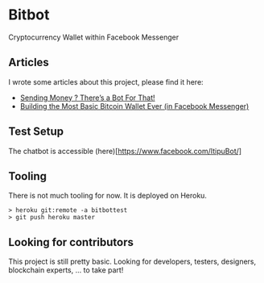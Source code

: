 # Bitbot
Cryptocurrency Wallet within Facebook Messenger

## Articles

I wrote some articles about this project, please find it here:

* [Sending Money ? There’s a Bot For That!](https://chatbotsmagazine.com/sending-money-now-theres-a-bot-for-that-4601168bfd14)
* [Building the Most Basic Bitcoin Wallet Ever (in Facebook Messenger)](https://chatbotsmagazine.com/building-the-most-basic-bitcoin-wallet-ever-in-facebook-messenger-a71014d46258)

## Test Setup

The chatbot is accessible (here)[https://www.facebook.com/ItipuBot/] 

## Tooling

There is not much tooling for now. It is deployed on Heroku.

    > heroku git:remote -a bitbottest
    > git push heroku master

## Looking for contributors

This project is still pretty basic. Looking for developers, testers, designers, blockchain experts, ... to take part!


